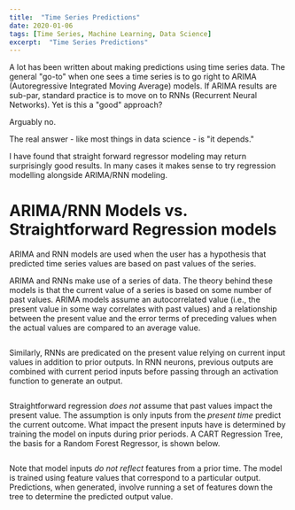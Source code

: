 ```yaml
---
title:  "Time Series Predictions"
date: 2020-01-06
tags: [Time Series, Machine Learning, Data Science]
excerpt:  "Time Series Predictions"
---
```


A lot has been written about making predictions using time series data.  The general "go-to" when one sees a time series is to go right to ARIMA (Autoregressive Integrated Moving Average) models.  If ARIMA results are sub-par, standard practice is to move on to RNNs (Recurrent Neural Networks).  Yet is this a "good" approach?  

Arguably no.

The real answer - like most things in data science - is "it depends."

I have found that straight forward regressor modeling may return surprisingly good results.  In many cases it makes sense to try regression modelling alongside ARIMA/RNN modeling.

# ARIMA/RNN Models vs. Straightforward Regression models

ARIMA and RNN models are used when the user has a hypothesis that predicted time series values are based on past values of the series.  

ARIMA and RNNs make use of a series of data.  The theory behind these models is that the current value of a series is based on some number of past values.  ARIMA models assume an autocorrelated value (i.e., the present value in some way correlates with past values) and a relationship between the present value and the error terms of preceding values when the actual values are compared to an average value.  

<img src="{{site.url}}{{ site.baseurl }}/images/timeseries/ARIMA-formula.jpg" alt="">

Similarly, RNNs are predicated on the present value relying on current input values in addition to prior outputs.  In RNN neurons, previous outputs are combined with current period inputs before passing through an activation function to generate an output.

<img src="{{site.url}}{{ site.baseurl }}/images/timeseries/RNN-formula.jpg" alt="">

Straightforward regression *does not* assume that past values impact the present value.   The assumption is only inputs from the *present time* predict the current outcome.  What impact the present inputs have is determined by training the model on inputs during prior periods.  A CART Regression Tree, the basis for a Random Forest Regressor, is shown below.

<img src="{{site.url}}{{ site.baseurl }}/images/timeseries/cart.png" alt="">

Note that model inputs *do not reflect* features from a prior time.  The model is trained using feature values that correspond to a particular output.  Predictions, when generated, involve running a set of features down the tree to determine the predicted output value.  
